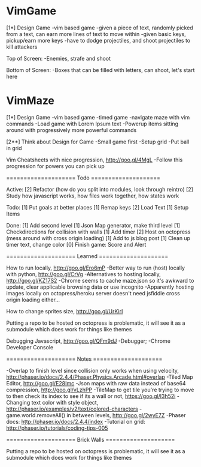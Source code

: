 # VimGame

[1*] Design Game
-vim based game
-given a piece of text, randomly picked from a text, can earn more lines of text to move within
-given basic keys, pickup/earn more keys
-have to dodge projectiles, and shoot projectiles to kill attackers

Top of Screen:
-Enemies, strafe and shoot

Bottom of Screen:
-Boxes that can be filled with letters, can shoot, let's start here

# VimMaze

[1*] Design Game
-vim based game
-timed game
-navigate maze with vim commands
-Load game with Lorem Ipsum text
-Powerup items sitting around with progressively more powerful commands

[2**] Think about Design for Game
-Small game first
-Setup grid
-Put ball in grid

Vim Cheatsheets with nice progression, http://goo.gl/4MgL
-Follow this progression for powers you can pick up

==================== Todo ====================

Active:
[2] Refactor (how do you split into modules, look through reintro)
[2] Study how javascript works, how files work together, how states work

Todo:
[1] Put goals at better places
[1] Remap keys
[2] Load Text
[1] Setup Items

Done:
[1] Add second level
[1] Json Map generator, make third level
[1] Checkdirections for collision with walls
[1] Add timer
[2] Host on octopress (mess around with cross origin loading)
[1] Add to js blog post
[1] Clean up timer text, change color
[0] Finish game: Score and Alert

==================== Learned ====================

How to run locally, http://goo.gl/Ero6mP
-Better way to run (host) locally with python, http://goo.gl/CrVg
-Alternatives to hosting locally, http://goo.gl/KZ17S2
-Chrome seems to cache maze.json so it's awkward to update, clear applicable browsing data or use incognito
-Apparently hosting images locally on octopress/heroku server doesn't need jsfiddle cross origin loading either...

How to change sprites size, http://goo.gl/UrKirI

Putting a repo to be hosted on octopress is problematic, it will see it as a submodule which does work for things like themes

Debugging Javascript, http://goo.gl/QFm9dJ
-Debugger;
-Chrome Developer Console

==================== Notes ====================

-Overlap to finish level since collision only works when using velocity, http://phaser.io/docs/2.4.4/Phaser.Physics.Arcade.html#overlap
-Tiled Map Editor, http://goo.gl/E28Imc
-Json maps with raw data instead of base64 compression, http://goo.gl/vLzhPP
-TileMap to get tile you're trying to move to then check its index to see if its a wall or not, https://goo.gl/I3h52i
-Changing text color with style object, http://phaser.io/examples/v2/text/colored-characters
-game.world.removeAll() in between levels, http://goo.gl/2wyE7Z
-Phaser docs: http://phaser.io/docs/2.4.4/index
-Tutorial on grid: http://phaser.io/tutorials/coding-tips-005

==================== Brick Walls ====================

Putting a repo to be hosted on octopress is problematic, it will see it as a submodule which does work for things like themes
